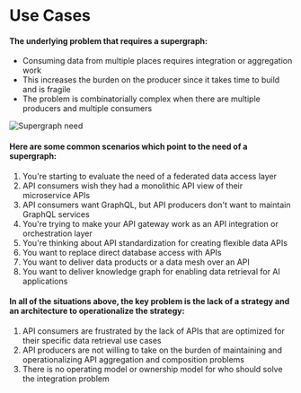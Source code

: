 # Use Cases

#### The underlying problem that requires a supergraph:
- Consuming data from multiple places requires integration or aggregation work
- This increases the burden on the producer since it takes time to build and is fragile
- The problem is combinatorially complex when there are multiple producers and multiple consumers

![Supergraph need](https://github.com/hasura/supergraph-io/assets/131160/2debe261-813a-4100-83dd-ef3efb8dc8d0)

#### Here are some common scenarios which point to the need of a supergraph:
1. You're starting to evaluate the need of a federated data access layer
2. API consumers wish they had a monolithic API view of their microservice APIs
3. API consumers want GraphQL, but API producers don't want to maintain GraphQL services
5. You're trying to make your API gateway work as an API integration or orchestration layer
6. You're thinking about API standardization for creating flexible data APIs
7. You want to replace direct database access with APIs
8. You want to deliver data products or a data mesh over an API
9. You want to deliver knowledge graph for enabling data retrieval for AI applications

#### In all of the situations above, the key problem is the lack of a strategy and an architecture to operationalize the strategy:
1. API consumers are frustrated by the lack of APIs that are optimized for their specific data retrieval use cases
2. API producers are not willing to take on the burden of maintaining and operationalizing API aggregation and composition problems
3. There is no operating model or ownership model for who should solve the integration problem

